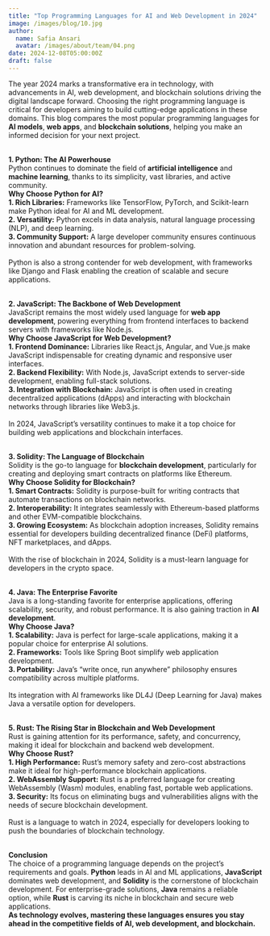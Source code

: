 ```yaml
---
title: "Top Programming Languages for AI and Web Development in 2024"
image: /images/blog/10.jpg
author:
  name: Safia Ansari
  avatar: /images/about/team/04.png
date: 2024-12-08T05:00:00Z
draft: false
---
```



The year 2024 marks a transformative era in technology, with advancements in AI, web development, and blockchain solutions driving the digital landscape forward. Choosing the right programming language is critical for developers aiming to build cutting-edge applications in these domains. This blog compares the most popular programming languages for <b>AI models</b>, <b>web apps</b>, and <b>blockchain solutions</b>, helping you make an informed decision for your next project.
<br/><br/>

<b>1. Python: The AI Powerhouse</b>
<br/>
Python continues to dominate the field of <b>artificial intelligence</b> and <b>machine learning</b>, thanks to its simplicity, vast libraries, and active community.
<br/>
<b>Why Choose Python for AI?</b>
<br/>
<b>1. Rich Libraries:</b> Frameworks like TensorFlow, PyTorch, and Scikit-learn make Python ideal for AI and ML development.  
<b>2. Versatility:</b> Python excels in data analysis, natural language processing (NLP), and deep learning.  
<b>3. Community Support:</b> A large developer community ensures continuous innovation and abundant resources for problem-solving.  
<br/>
Python is also a strong contender for web development, with frameworks like Django and Flask enabling the creation of scalable and secure applications.
<br/><br/>

<b>2. JavaScript: The Backbone of Web Development</b>
<br/>
JavaScript remains the most widely used language for <b>web app development</b>, powering everything from frontend interfaces to backend servers with frameworks like Node.js.
<br/>
<b>Why Choose JavaScript for Web Development?</b>
<br/>
<b>1. Frontend Dominance:</b> Libraries like React.js, Angular, and Vue.js make JavaScript indispensable for creating dynamic and responsive user interfaces.  
<b>2. Backend Flexibility:</b> With Node.js, JavaScript extends to server-side development, enabling full-stack solutions.  
<b>3. Integration with Blockchain:</b> JavaScript is often used in creating decentralized applications (dApps) and interacting with blockchain networks through libraries like Web3.js.  
<br/>
In 2024, JavaScript’s versatility continues to make it a top choice for building web applications and blockchain interfaces.
<br/><br/>

<b>3. Solidity: The Language of Blockchain</b>
<br/>
Solidity is the go-to language for <b>blockchain development</b>, particularly for creating and deploying smart contracts on platforms like Ethereum.
<br/>
<b>Why Choose Solidity for Blockchain?</b>
<br/>
<b>1. Smart Contracts:</b> Solidity is purpose-built for writing contracts that automate transactions on blockchain networks.  
<b>2. Interoperability:</b> It integrates seamlessly with Ethereum-based platforms and other EVM-compatible blockchains.  
<b>3. Growing Ecosystem:</b> As blockchain adoption increases, Solidity remains essential for developers building decentralized finance (DeFi) platforms, NFT marketplaces, and dApps.  
<br/>
With the rise of blockchain in 2024, Solidity is a must-learn language for developers in the crypto space.
<br/><br/>

<b>4. Java: The Enterprise Favorite</b>
<br/>
Java is a long-standing favorite for enterprise applications, offering scalability, security, and robust performance. It is also gaining traction in <b>AI development</b>.
<br/>
<b>Why Choose Java?</b>
<br/>
<b>1. Scalability:</b> Java is perfect for large-scale applications, making it a popular choice for enterprise AI solutions.  
<b>2. Frameworks:</b> Tools like Spring Boot simplify web application development.  
<b>3. Portability:</b> Java’s “write once, run anywhere” philosophy ensures compatibility across multiple platforms.  
<br/>
Its integration with AI frameworks like DL4J (Deep Learning for Java) makes Java a versatile option for developers.
<br/><br/>

<b>5. Rust: The Rising Star in Blockchain and Web Development</b>
<br/>
Rust is gaining attention for its performance, safety, and concurrency, making it ideal for blockchain and backend web development.
<br/>
<b>Why Choose Rust?</b>
<br/>
<b>1. High Performance:</b> Rust’s memory safety and zero-cost abstractions make it ideal for high-performance blockchain applications.  
<b>2. WebAssembly Support:</b> Rust is a preferred language for creating WebAssembly (Wasm) modules, enabling fast, portable web applications.  
<b>3. Security:</b> Its focus on eliminating bugs and vulnerabilities aligns with the needs of secure blockchain development.  
<br/>
Rust is a language to watch in 2024, especially for developers looking to push the boundaries of blockchain technology.
<br/><br/>

<b>Conclusion</b>
<br/>
The choice of a programming language depends on the project’s requirements and goals. <b>Python</b> leads in AI and ML applications, <b>JavaScript</b> dominates web development, and <b>Solidity</b> is the cornerstone of blockchain development. For enterprise-grade solutions, <b>Java</b> remains a reliable option, while <b>Rust</b> is carving its niche in blockchain and secure web applications.
<br/>
<b>As technology evolves, mastering these languages ensures you stay ahead in the competitive fields of AI, web development, and blockchain.</b>
